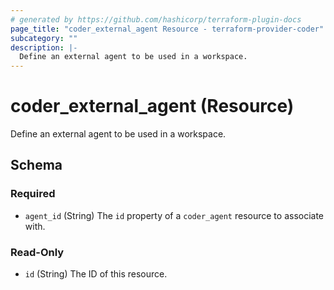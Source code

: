```yaml
---
# generated by https://github.com/hashicorp/terraform-plugin-docs
page_title: "coder_external_agent Resource - terraform-provider-coder"
subcategory: ""
description: |-
  Define an external agent to be used in a workspace.
---
```


# coder_external_agent (Resource)

Define an external agent to be used in a workspace.



<!-- schema generated by tfplugindocs -->
## Schema

### Required

- `agent_id` (String) The `id` property of a `coder_agent` resource to associate with.

### Read-Only

- `id` (String) The ID of this resource.
